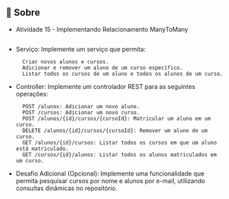 
## 📌 Sobre

- Atividade 15 - Implementando Relacionamento ManyToMany
  
##

- Serviço: Implemente um serviço que permita:
  
        Criar novos alunos e cursos.
        Adicionar e remover um aluno de um curso específico.
        Listar todos os cursos de um aluno e todos os alunos de um curso.

- Controller: Implemente um controlador REST para as seguintes operações:
  
        POST /alunos: Adicionar um novo aluno.
        POST /cursos: Adicionar um novo curso.
        POST /alunos/{id}/cursos/{cursoId}: Matricular um aluno em um curso.
        DELETE /alunos/{id}/cursos/{cursoId}: Remover um aluno de um curso.
        GET /alunos/{id}/cursos: Listar todos os cursos em que um aluno está matriculado.
        GET /cursos/{id}/alunos: Listar todos os alunos matriculados em um curso.

- Desafio Adicional (Opcional): Implemente uma funcionalidade que permita pesquisar cursos por nome e alunos por e-mail, utilizando consultas dinâmicas no repositório.
